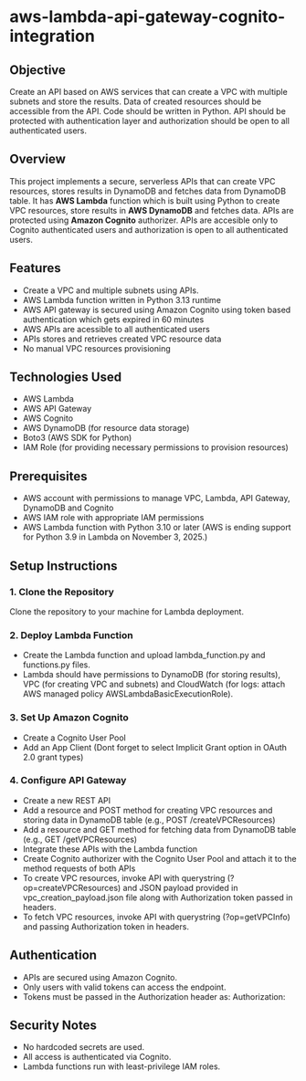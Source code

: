 # aws-lambda-api-gateway-cognito-integration

## Objective

Create an API based on AWS services that can create a VPC with multiple subnets and store the results. Data of created resources should be accessible from the API. Code should be written in Python. API should be protected with authentication layer and authorization should be open to all authenticated users.

## Overview

This project implements a secure, serverless APIs that can create VPC resources, stores results in DynamoDB and fetches data from DynamoDB table. It has **AWS Lambda** function which is built using Python to create VPC resources, store results in **AWS DynamoDB** and fetches data. APIs are protected using **Amazon Cognito** authorizer. APIs are accesible only to Cognito authenticated users and authorization is open to all authenticated users.

## Features

- Create a VPC and multiple subnets using APIs.
- AWS Lambda function written in Python 3.13 runtime
- AWS API gateway is secured using Amazon Cognito using token based authentication which gets expired in 60 minutes
- AWS APIs are acessible to all authenticated users
- APIs stores and retrieves created VPC resource data
- No manual VPC resources provisioning

## Technologies Used

- AWS Lambda
- AWS API Gateway
- AWS Cognito
- AWS DynamoDB (for resource data storage)
- Boto3 (AWS SDK for Python)
- IAM Role (for providing necessary permissions to provision resources)

## Prerequisites

- AWS account with permissions to manage VPC, Lambda, API Gateway, DynamoDB and Cognito
- AWS IAM role with appropriate IAM permissions
- AWS Lambda function with Python 3.10 or later (AWS is ending support for Python 3.9 in Lambda on November 3, 2025.)

## Setup Instructions

### 1. Clone the Repository
Clone the repository to your machine for Lambda deployment.

### 2. Deploy Lambda Function
- Create the Lambda function and upload lambda_function.py and functions.py files.
- Lambda should have permissions to DynamoDB (for storing results), VPC (for creating VPC and subnets) and CloudWatch (for logs: attach AWS managed policy AWSLambdaBasicExecutionRole).

### 3. Set Up Amazon Cognito
- Create a Cognito User Pool
- Add an App Client (Dont forget to select Implicit Grant option in OAuth 2.0 grant types)

### 4. Configure API Gateway
- Create a new REST API
- Add a resource and POST method for creating VPC resources and storing data in DynamoDB table (e.g., POST /createVPCResources)
- Add a resource and GET method for fetching data from DynamoDB table (e.g., GET /getVPCResources)
- Integrate these APIs with the Lambda function
- Create Cognito authorizer with the Cognito User Pool and attach it to the method requests of both APIs
- To create VPC resources, invoke API with querystring (?op=createVPCResources) and JSON payload provided in vpc_creation_payload.json file along with Authorization token passed in headers.
- To fetch VPC resources, invoke API with querystring (?op=getVPCInfo) and passing Authorization token in headers.

## Authentication
- APIs are secured using Amazon Cognito.
- Only users with valid tokens can access the endpoint.
- Tokens must be passed in the Authorization header as: Authorization: <your-token>

## Security Notes
- No hardcoded secrets are used.
- All access is authenticated via Cognito.
- Lambda functions run with least-privilege IAM roles.
